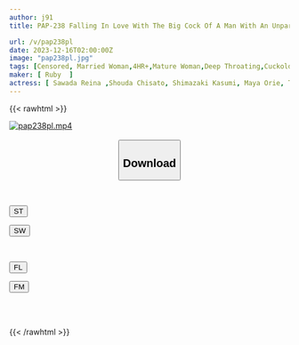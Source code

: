 ```yaml
---
author: j91
title: PAP-238 Falling In Love With The Big Cock Of A Man With An Unparalleled Sexual Desire... A Story Of Wives In The Afternoon... 6 Stories, 4 Hours

url: /v/pap238pl
date: 2023-12-16T02:00:00Z
image: "pap238pl.jpg"
tags: [Censored, Married Woman,4HR+,Mature Woman,Deep Throating,Cuckold,Huge Cock	]
maker: [ Ruby  ]
actress: [ Sawada Reina ,Shouda Chisato, Shimazaki Kasumi, Maya Orie, Tadokoro Yuri ,Kyouno Misa ]
---
```



{{< rawhtml >}}

<div class="video" data-videoid="g29LopavZ1HGoy">
    <a href="javascript:;">
        <img src="/v/pap238pl/pap238pl.jpg" width="WIDTH" height="HEIGHT" alt="pap238pl.mp4" loading="lazy">
    </a>
</div>

<script type="text/javascript" src="https://j91.asia/asset/on-demand-st.js"></script>

<br>
  <link rel="stylesheet" href="https://j91.asia/asset/bs5.css">
  
  <center>
  <button class="btn btn-primary" type="button" data-bs-toggle="collapse" data-bs-target=".multi-collapse" aria-expanded="false" aria-controls="multiCollapseExample1 multiCollapseExample2"><h2>Download</h2></button></center>
</p>
<div class="row">
  <div class="col">
    <div class="collapse multi-collapse" id="multiCollapseExample1">
      <div class="card card-body">
	      	      <br>
<div class="buttons">  
<p><a href="https://streamtape.to/v/g29LopavZ1HGoy" target="_blank"><button class="btn-hover color-3"><i class="fa fa-download"></i> ST</button></a></p>
<p><a href="https://flaswish.com/1ugis5wijsew" target="_blank"><button class="btn-hover color-2"><i class="fa fa-download"></i> SW</button></a></p></div>
    </div>
  </div>
</div>
  <div class="col">
    <div class="collapse multi-collapse" id="multiCollapseExample2">
      <div class="card card-body">
	      <br>
<div class="buttons">
<p><a href="javascript:;" target="_blank"><button class="btn-hover color-9"><i class="fa fa-download"></i> FL</button></a></p>
<p><a href="javascript:;" target="_blank"><button class="btn-hover color-8"><i class="fa fa-download"></i> FM</button></a></p></div>
<br><br>
      </div>
    </div>
  </div>
</div>

{{< /rawhtml >}}